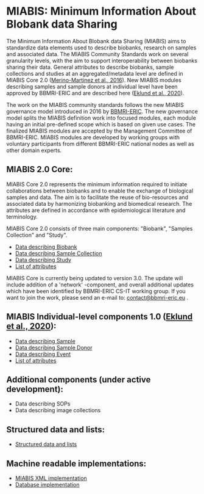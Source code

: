 # MIABIS: Minimum Information About BIobank data Sharing

The Minimum Information About BIobank data Sharing (MIABIS) aims to standardize data elements used to describe biobanks, research on samples and associated data. The MIABIS Community Standards work on several granularity levels, with the aim to support interoperability between biobanks sharing their data. 
General attributes to describe biobanks, sample collections and studies at an aggregated/metadata level are defined in MIABIS Core 2.0 ([Merino-Martinez et al., 2016](https://www.liebertpub.com/doi/abs/10.1089/bio.2015.0070)). New MIABIS modules describing samples and sample donors at individual level have been approved by BBMRI-ERIC and are described here ([Eklund et al., 2020](https://www.liebertpub.com/doi/10.1089/bio.2019.0129)).

The work on the MIABIS community standards follows the new MIABIS governance model introduced in 2016 by [BBMRI-ERIC](http://www.bbmri-eric.eu/). The new governance model splits the MIABIS definition work into focused modules, each module having an initial pre-defined scope which is based on given use cases. The finalized MIABIS modules are accepted by the Management Committee of BBMRI-ERIC. MIABIS modules are developed by working groups with voluntary participants from different BBMRI-ERIC national nodes as well as other domain experts. 

## MIABIS 2.0 Core:
MIABIS Core 2.0 represents the minimum information required to initiate collaborations between biobanks and to enable the exchange of biological samples and data. The aim is to facilitate the reuse of bio-resources and associated data by harmonizing biobanking and biomedical research. The attributes are defined in accordance with epidemiological literature and terminology.

MIABIS Core 2.0 consists of three main components: "Biobank", "Samples Collection" and "Study". 
* [Data describing Biobank](Data-describing-Biobank.md)
* [Data describing Sample Collection](Data-describing-Sample-Collection.md)
* [Data describing Study](Data-describing-Study.md)
* [List of attributes](Entire-list-of-attributes.md)

MIABIS Core is currently being updated to version 3.0. The update will include addition of a 'network' -component, and overall additional updates which have been identified by BBMRI-ERIC CS-IT working group. If you want to join the work, please send an e-mail to: contact@bbmri-eric.eu .

## MIABIS Individual-level components 1.0 ([Eklund et al., 2020](https://www.liebertpub.com/doi/10.1089/bio.2019.0129)):
* [Data describing Sample](Data-describing-Sample.md)
* [Data describing Sample Donor](Data-describing-Sample-Donor.md)
* [Data describing Event](Data-describing-Event.md)
* [List of attributes](MIABIS-inidividual-components-list-of-attributes.md)

## Additional components (under active development):
* Data describing SOPs
* Data describing image collections

## Structured data and lists:
* [Structured data and lists](Structured-data-and-lists.md)

## Machine readable implementations:
* [MIABIS XML implementation](miabis-xml.md)
* [Database implementation](Database-implementation.md)
